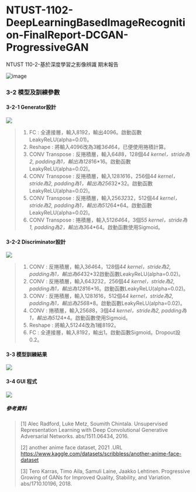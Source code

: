 # NTUST-1102-DeepLearningBasedImageRecognition-FinalReport-DCGAN-ProgressiveGAN
NTUST 110-2-基於深度學習之影像辨識 期末報告

![image]( https://i.imgur.com/kZdczmj.gif )

### 3-2 模型及訓練參數
#### 3-2-1 Generator設計
![]( https://i.imgur.com/o4lAnBg.png )
>  1. FC : 全連接層，輸入8192，輸出4096。啟動函數LeakyReLU(alpha=0.01)。
>  2. Reshape : 將輸入4096改為3維3*64*64，已便使用捲積計算。
>  3. CONV Transpose : 反捲積層，輸入64*8*8，128個4*4 kernel，stride為2, padding為1，輸出為128*16*16。啟動函數LeakyReLU(alpha=0.02)。
>  4. CONV Transpose : 反捲積層，輸入128*16*16，256個4*4 kernel，stride為2, padding為1，輸出為256*32*32。啟動函數LeakyReLU(alpha=0.02)。
>  5. CONV Transpose : 反捲積層，輸入256*32*32，512個4*4 kernel，stride為2, padding為1，輸出為512*64*64。啟動函數LeakyReLU(alpha=0.02)。
>  6. CONV Transpose : 捲積層，輸入512*64*64，3個5*5 kernel，stride為1, padding為2，輸出為3*64*64。啟動函數使用Sigmoid。
#### 3-2-2 Discriminator設計
![]( https://i.imgur.com/GUdvRsG.png )
>  1. CONV : 反捲積層，輸入3*64*64，128個4*4 kernel，stride為2, padding為1，輸出為64*32*32啟動函數LeakyReLU(alpha=0.02)。
>  2. CONV : 反捲積層，輸入64*32*32，256個4*4 kernel，stride為2, padding為1，輸出為128*16*16。啟動函數LeakyReLU(alpha=0.02)。
>  3. CONV : 反捲積層，輸入128*16*16，512個4*4 kernel，stride為2, padding為1，輸出為256*8*8。啟動函數LeakyReLU(alpha=0.02)。
>  4. CONV : 捲積層，輸入256*8*8，3個4*4 kernel，stride為2, padding為1，輸出為512*4*4。啟動函數使用Sigmoid。
>  5. Reshape : 將輸入512*4*4改為1維8192。
>  6. FC : 全連接層，輸入8192，輸出1。啟動函數Sigmoid。Dropout設0.2。
#### 3-3 模型訓練結果
![]( https://i.imgur.com/uXNPxDy.png )

#### 3-4 GUI 程式
![]( https://i.imgur.com/BcqZ05V.png )



##### 參考資料
>[1] Alec Radford, Luke Metz, Soumith Chintala. Unsupervised Representation Learning with Deep Convolutional Generative Adversarial Networks. abs/1511.06434, 2016.
>
>[2] another anime face dataset, 2021 .URL https://www.kaggle.com/datasets/scribbless/another-anime-face-dataset
>
>[3] Tero Karras, Timo Aila, Samuli Laine, Jaakko Lehtinen. Progressive Growing of GANs for Improved Quality, Stability, and Variation. abs/1710.10196, 2018.
